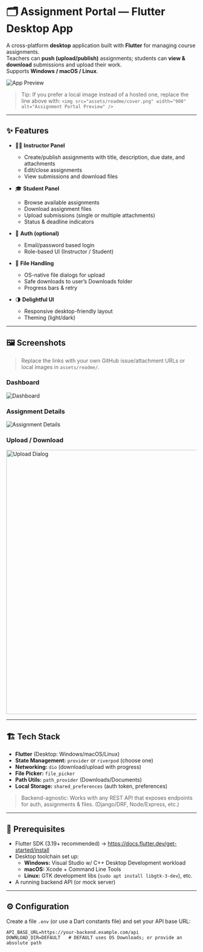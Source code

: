# 🗂️ Assignment Portal — Flutter Desktop App

A cross-platform **desktop** application built with **Flutter** for managing course assignments.  
Teachers can **push (upload/publish)** assignments; students can **view & download** submissions and upload their work.  
Supports **Windows / macOS / Linux**.

![App Preview](https://github.com/user-attachments/assets/511f72d8-839e-4a1e-87ce-509917a67f84)

> Tip: If you prefer a local image instead of a hosted one, replace the line above with:
> `<img src="assets/readme/cover.png" width="900" alt="Assignment Portal Preview" />`

---

## ✨ Features

- 👩‍🏫 **Instructor Panel**
  - Create/publish assignments with title, description, due date, and attachments
  - Edit/close assignments
  - View submissions and download files

- 🎓 **Student Panel**
  - Browse available assignments
  - Download assignment files
  - Upload submissions (single or multiple attachments)
  - Status & deadline indicators

- 🔐 **Auth (optional)**
  - Email/password based login
  - Role-based UI (Instructor / Student)

- 💾 **File Handling**
  - OS-native file dialogs for upload
  - Safe downloads to user’s Downloads folder
  - Progress bars & retry

- 🌗 **Delightful UI**
  - Responsive desktop-friendly layout
  - Theming (light/dark)

---

## 🖼️ Screenshots

> Replace the links with your own GitHub issue/attachment URLs or local images in `assets/readme/`.

### Dashboard
![Dashboard](https://github.com/user-attachments/assets/your-dashboard-image-id)

### Assignment Details
![Assignment Details](https://github.com/user-attachments/assets/your-details-image-id)

### Upload / Download
<img src="assets/readme/upload-dialog.png" width="700" alt="Upload Dialog" />

---

## 🏗️ Tech Stack

- **Flutter** (Desktop: Windows/macOS/Linux)
- **State Management:** `provider` or `riverpod` (choose one)
- **Networking:** `dio` (download/upload with progress)
- **File Picker:** `file_picker`
- **Path Utils:** `path_provider` (Downloads/Documents)
- **Local Storage:** `shared_preferences` (auth token, preferences)

> Backend-agnostic: Works with any REST API that exposes endpoints for auth, assignments & files. (Django/DRF, Node/Express, etc.)

---

## 🧰 Prerequisites

- Flutter SDK (3.19+ recommended) → https://docs.flutter.dev/get-started/install
- Desktop toolchain set up:
  - **Windows:** Visual Studio w/ C++ Desktop Development workload
  - **macOS:** Xcode + Command Line Tools
  - **Linux:** GTK development libs (`sudo apt install libgtk-3-dev`), etc.
- A running backend API (or mock server)

---

## ⚙️ Configuration

Create a file `.env` (or use a Dart constants file) and set your API base URL:

```env
API_BASE_URL=https://your-backend.example.com/api
DOWNLOAD_DIR=DEFAULT   # DEFAULT uses OS Downloads; or provide an absolute path
